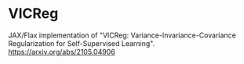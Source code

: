 # VICReg
JAX/Flax implementation of "VICReg: Variance-Invariance-Covariance Regularization for Self-Supervised Learning". https://arxiv.org/abs/2105.04906
